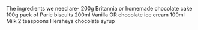 The ingredients we need are-
200g Britannia or homemade chocolate cake
100g pack of Parle biscuits
200ml Vanilla OR chocolate ice cream
100ml Milk
2 teaspoons Hersheys chocolate syrup